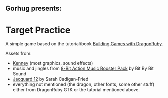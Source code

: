 ## Gorhug presents:
# Target Practice

A simple game based on the tutorial/book [Building Games with DragonRuby](https://book.dragonriders.community/introduction.html).

Assets from:

* [Kenney](https://kenney.nl) (most graphics, sound effects)
* music and jingles from [8-Bit Action Music Booster Pack](https://bit-by-bit-sound.itch.io/8-bit-music-booster-pack) by Bit By Bit Sound
* [Jacquard 12](https://fonts.google.com/specimen/Jacquard+12) by Sarah Cadigan-Fried
* everything not mentioned (the dragon, other fonts, some other stuff) either from DragonRuby GTK or the tutorial mentioned above.
